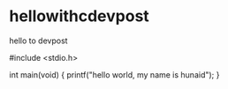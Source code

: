 # hellowithcdevpost
hello to devpost

#include <stdio.h>

int main(void)
{
    printf("hello world, my name is hunaid");
}
